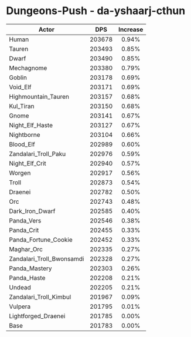 # Dungeons-Push - da-yshaarj-cthun
| Actor | DPS | Increase |
|---|:---:|:---:|
|Human|203678|0.94%|
|Tauren|203493|0.85%|
|Dwarf|203490|0.85%|
|Mechagnome|203380|0.79%|
|Goblin|203178|0.69%|
|Void_Elf|203171|0.69%|
|Highmountain_Tauren|203157|0.68%|
|Kul_Tiran|203150|0.68%|
|Gnome|203141|0.67%|
|Night_Elf_Haste|203127|0.67%|
|Nightborne|203104|0.66%|
|Blood_Elf|202989|0.60%|
|Zandalari_Troll_Paku|202976|0.59%|
|Night_Elf_Crit|202940|0.57%|
|Worgen|202917|0.56%|
|Troll|202873|0.54%|
|Draenei|202782|0.50%|
|Orc|202743|0.48%|
|Dark_Iron_Dwarf|202585|0.40%|
|Panda_Vers|202546|0.38%|
|Panda_Crit|202455|0.33%|
|Panda_Fortune_Cookie|202452|0.33%|
|Maghar_Orc|202335|0.27%|
|Zandalari_Troll_Bwonsamdi|202328|0.27%|
|Panda_Mastery|202303|0.26%|
|Panda_Haste|202208|0.21%|
|Undead|202205|0.21%|
|Zandalari_Troll_Kimbul|201967|0.09%|
|Vulpera|201795|0.01%|
|Lightforged_Draenei|201785|0.00%|
|Base|201783|0.00%|
